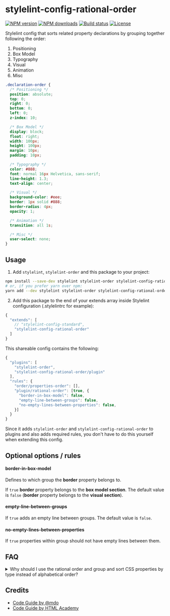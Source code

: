 # stylelint-config-rational-order

[![NPM version][version-img]][npm-url]
[![NPM downloads][downloads-img]][npm-url]
[![Build status][ci-img]][ci-url]
[![License][l-img]][l-url]

Stylelint config that sorts related property declarations by grouping together following the order:

1.  Positioning
2.  Box Model
3.  Typography
4.  Visual
5.  Animation
6.  Misc

```css
.declaration-order {
  /* Positioning */
  position: absolute;
  top: 0;
  right: 0;
  bottom: 0;
  left: 0;
  z-index: 10;

  /* Box Model */
  display: block;
  float: right;
  width: 100px;
  height: 100px;
  margin: 10px;
  padding: 10px;

  /* Typography */
  color: #888;
  font: normal 16px Helvetica, sans-serif;
  line-height: 1.3;
  text-align: center;

  /* Visual */
  background-color: #eee;
  border: 1px solid #888;
  border-radius: 4px;
  opacity: 1;

  /* Animation */
  transition: all 1s;

  /* Misc */
  user-select: none;
}
```

## Usage

1.  Add `stylelint`, `stylelint-order` and this package to your project:

```bash
npm install --save-dev stylelint stylelint-order stylelint-config-rational-order
# or, if you prefer yarn over npm:
yarn add --dev stylelint stylelint-order stylelint-config-rational-order
```

2.  Add this package to the end of your extends array inside Stylelint
    configuration (.stylelintrc for example):

```javascript
{
  "extends": [
    // "stylelint-config-standard",
    "stylelint-config-rational-order"
  ]
}
```

This shareable config contains the following:

```javascript
{
  "plugins": [
    "stylelint-order",
    "stylelint-config-rational-order/plugin"
  ],
  "rules": {
    "order/properties-order": [],
    "plugin/rational-order": [true, {
      "border-in-box-model": false,
      "empty-line-between-groups": false,
      "no-empty-lines-between-properties": false,
    }]
  }
}
```

Since it adds `stylelint-order` and `stylelint-config-rational-order` to plugins and also adds required rules, you don't have to do this yourself when extending this config.

## Optional options / rules

#### border-in-box-model

Defines to which group the **border** property belongs to.

If `true` **border** property belongs to the **box model section**.
The default value is `false` (**border** property belongs to the **visual section**).

#### empty-line-between-groups

If `true` adds an empty line between groups. The default value is `false`.

#### no-empty-lines-between-properties

If `true` properties within group should not have empty lines between them.

## FAQ

<details>
  <summary>Why should I use the rational order and group and sort CSS properties by type instead of alphabetical order?</summary>

The pros and cons of both ways in detail:

- [Happy Potter and the Order of CSS](https://dev.to/thekashey/happy-potter-and-the-order-of-css-5ec)
- [“Outside In” — Ordering CSS Properties by Importance](https://webdesign.tutsplus.com/articles/outside-in-ordering-css-properties-by-importance--cms-21685)
</details>

## Credits

- [Code Guide by @mdo](http://codeguide.co/)
- [Code Guide by HTML Academy](https://github.com/htmlacademy/codeguide)

[npm-url]: https://www.npmjs.com/package/@greenly/stylelint-config-rational-order
[downloads-img]: https://img.shields.io/npm/dt/@greenly/stylelint-config-rational-order.svg?style=flat-square
[version-img]: https://img.shields.io/npm/v/@greenly/stylelint-config-rational-order.svg?style=flat-square
[ci-url]: https://github.com/Zielak/stylelint-config-rational-order/actions
[ci-img]: https://img.shields.io/github/workflow/status/zielak/stylelint-config-rational-order/ci/.svg?style=flat-square
[l-url]: https://www.npmjs.com/package/@greenly/stylelint-config-rational-order
[l-img]: https://img.shields.io/npm/l/@greenly/stylelint-config-rational-order.svg?style=flat-square
